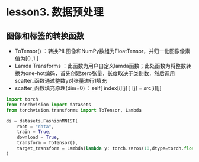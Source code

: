 # lesson3. 数据预处理

## 图像和标签的转换函数

- ToTensor() ：转换PIL图像和NumPy数组为FloatTensor，并归一化图像像素值为[0.,1.]
- Lamda Transforms ：此函数为用户自定义lamda函数；此处函数为将整数转换为one-hot编码，首先创建zero张量，长度取决于类别数，然后调用scatter_函数通过整数y对张量进行1填充
- scatter_函数填充原理(dim=0) ：self[ index[i][j] ] [j] = src[i][j]


```python
import torch
from torchvision import datasets
from torchvision.transforms import ToTensor, Lambda

ds = datasets.FashionMNIST(
    root = "data",
    train = True,
    download = True,
    transform = ToTensor(),
    target_transform = Lambda(lambda y: torch.zeros(10,dtype=torch.float).scatter_(0,torch.tensor(y),value=1))
)
```
